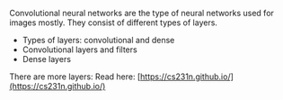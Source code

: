 Convolutional neural networks are the type of neural networks used for images mostly. They consist of different types of layers. 

- Types of layers: convolutional and dense
- Convolutional layers and filters
- Dense layers

There are more layers: Read here: [https://cs231n.github.io/](https://cs231n.github.io/)